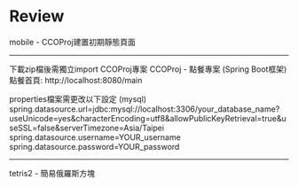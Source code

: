 # Review
mobile - CCOProj建置初期靜態頁面  
****
下載zip檔後需獨立import CCOProj專案
CCOProj - 點餐專案  (Spring Boot框架)  
點餐首頁: http://localhost:8080/main 
  
properties檔案需更改以下設定 (mysql)  
spring.datasource.url=jdbc:mysql://localhost:3306/your_database_name?useUnicode=yes&characterEncoding=utf8&allowPublicKeyRetrieval=true&useSSL=false&serverTimezone=Asia/Taipei  
spring.datasource.username=YOUR_username  
spring.datasource.password=YOUR_password  

****
tetris2 - 簡易俄羅斯方塊  
  
